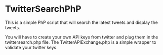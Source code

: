 # TwitterSearchPhP
This is a simple PhP script that will search the latest tweets and display the tweets.

You will have  to create your own API keys from twitter and plug them in the twittersearch.php file.
The TwitterAPIExchange.php is a simple wrapper to validate your twitter keys
